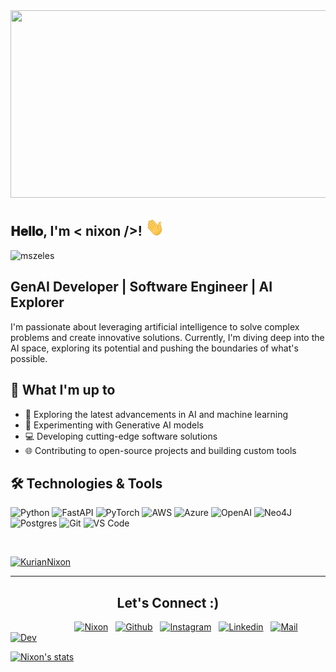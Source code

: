 <div align="center">
  <img src="https://media.giphy.com/media/f3iwJFOVOwuy7K6FFw/giphy.gif" width="600" height="300"/>
</div>

## 𝐇𝐞𝐥𝐥𝐨, I'm < nixon />! <img src="https://github.com/ABSphreak/ABSphreak/blob/master/gifs/Hi.gif" width="30px">

<p align="left"> <img src="https://komarev.com/ghpvc/?username=Scarface69420&label=Profile%20views&color=0e75b6&style=flat" alt="mszeles" /> </p>

## GenAI Developer | Software Engineer | AI Explorer

I'm passionate about leveraging artificial intelligence to solve complex problems and create innovative solutions. Currently, I'm diving deep into the AI space, exploring its potential and pushing the boundaries of what's possible.

## 🚀 What I'm up to


- 🧠 Exploring the latest advancements in AI and machine learning
- 🤖 Experimenting with Generative AI models
- 💻 Developing cutting-edge software solutions
- 🌐 Contributing to open-source projects and building custom tools

## 🛠️ Technologies & Tools

![Python](https://img.shields.io/badge/-Python-3776AB?style=flat-square&logo=Python&logoColor=white)
![FastAPI](https://img.shields.io/badge/FastAPI-005571?style=flat-square&logo=fastapi)
![PyTorch](https://img.shields.io/badge/-PyTorch-EE4C2C?style=flat-square&logo=PyTorch&logoColor=white)
![AWS](https://img.shields.io/badge/-AWS-232F3E?style=flat-square&logo=amazon&logoColor=yellow)
![Azure](https://img.shields.io/badge/-Azure-0089D6?style=flat-square&logo=microsoft-azure&logoColor=white)
![OpenAI](https://img.shields.io/badge/-OpenAI-412991?style=flat-square&logo=openai&logoColor=white)
![Neo4J](https://img.shields.io/badge/Neo4j-008CC1?style=flat-square&logo=neo4j&logoColor=white)
![Postgres](https://img.shields.io/badge/postgres-%23316192.svg?style=flat-square&logo=postgresql&logoColor=white)
![Git](https://img.shields.io/badge/-Git-F05032?style=flat-square&logo=git&logoColor=white)
![VS Code](https://img.shields.io/badge/-VS%20Code-007ACC?style=flat-square&logo=visual-studio-code&logoColor=white)


<!-- <p align="left"> <a href="https://github.com/ryo-ma/github-profile-trophy"><img src="https://github-profile-trophy.vercel.app/?username=Scarface69420" alt="mszeles" /></a> </p> -->
<br>

<p align="left"> <a href="https://twitter.com/KurianNixon" target="blank"><img src="https://img.shields.io/twitter/follow/KurianNixon?logo=twitter&style=flat" width=175 alt="KurianNixon" /></a> </p>


----

<div align="center">
  <h2>Let's Connect :)</h2>
  </div>

&nbsp; &nbsp; &nbsp; &nbsp; &nbsp; &nbsp; &nbsp; &nbsp; &nbsp; &nbsp; &nbsp; &nbsp; &nbsp;
[![Nixon](https://img.shields.io/badge/-Portfolio-141f33?style=flat-square&logo=googlechrome&logoColor=white)](https://nixonkurian.netlify.app/) &nbsp;
[![Github](https://img.shields.io/badge/-fizznix-black?style=flat-square&logo=github)](https://github.com/fizznix) &nbsp;
[![Instagram](https://img.shields.io/badge/-fizz_nix-red?style=flat-square&logo=instagram&logoColor=white&link=https://www.instagram.com/fizz_nix)](https://www.instagram.com/fizz_nix) &nbsp;
[![Linkedin](https://img.shields.io/badge/-Nixon%20Kurian-%230077B5.svg?style=flat-square&logo=linkedin&logoColor=white&link=https://www.linkedin.com/in/nixon-kurian-5438b320b/)](https://www.linkedin.com/in/nixon-kurian-5438b320b/) &nbsp;
[![Mail](https://img.shields.io/badge/-nixonkurian.nk@gmail.com-gray?style=flat-square&logo=gmail&logoColor=red&link=https://www.linkedin.com/in/nixon-kurian-5438b320b/)](mailto:nixonkurian.nk@gmail.com) &nbsp;
[![Dev](https://img.shields.io/badge/-scarface69420-black?style=flat-square&logo=dev.to)](https://dev.to/scarface69420) 



[ ![Nixon's stats](https://github-readme-stats.vercel.app/api?username=fizznix&show_icons=true&theme=white)](https://github-readme-stats.vercel.app/api?username=fizznix&show_icons=true&theme=radical)


